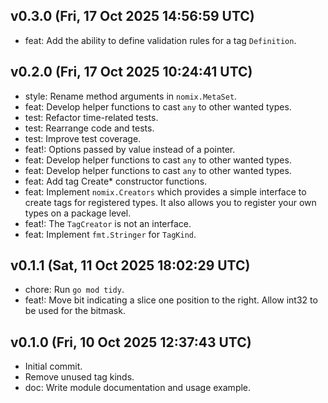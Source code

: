 ## v0.3.0 (Fri, 17 Oct 2025 14:56:59 UTC)
- feat: Add the ability to define validation rules for a tag `Definition`.

## v0.2.0 (Fri, 17 Oct 2025 10:24:41 UTC)
- style: Rename method arguments in `nomix.MetaSet`.
- feat: Develop helper functions to cast `any` to other wanted types.
- test: Refactor time-related tests.
- test: Rearrange code and tests.
- test: Improve test coverage.
- feat!: Options passed by value instead of a pointer.
- feat: Develop helper functions to cast `any` to other wanted types.
- feat: Develop helper functions to cast `any` to other wanted types.
- feat: Add tag Create* constructor functions.
- feat: Implement `nomix.Creators` which provides a simple interface to create tags for registered types. It also allows you to register your own types on a package level.
- feat!: The `TagCreator` is not an interface.
- feat: Implement `fmt.Stringer` for `TagKind`.

## v0.1.1 (Sat, 11 Oct 2025 18:02:29 UTC)
- chore: Run `go mod tidy`.
- feat!: Move bit indicating a slice one position to the right. Allow int32 to be used for the bitmask.

## v0.1.0 (Fri, 10 Oct 2025 12:37:43 UTC)
- Initial commit.
- Remove unused tag kinds.
- doc: Write module documentation and usage example.


